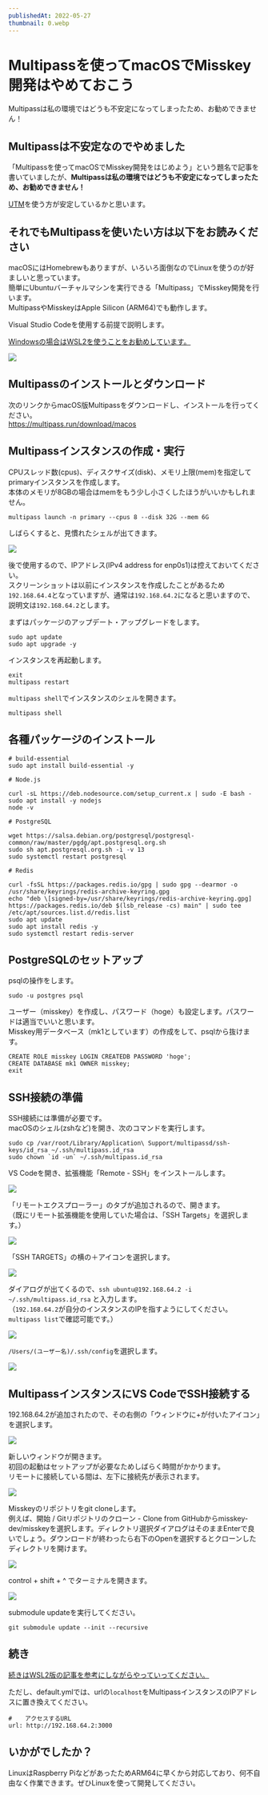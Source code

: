 ```yaml
---
publishedAt: 2022-05-27
thumbnail: 0.webp
---
```


# Multipassを使ってmacOSでMisskey開発はやめておこう
Multipassは私の環境ではどうも不安定になってしまったため、お勧めできません！

## Multipassは不安定なのでやめました
「Multipassを使ってmacOSでMisskey開発をはじめよう」という題名で記事を書いていましたが、**Multipassは私の環境ではどうも不安定になってしまったため、お勧めできません！**

[UTM](https://mac.getutm.app/)を使う方が安定しているかと思います。

## それでもMultipassを使いたい方は以下をお読みください
macOSにはHomebrewもありますが、いろいろ面倒なのでLinuxを使うのが好ましいと思っています。\
簡単にUbuntuバーチャルマシンを実行できる「Multipass」でMisskey開発を行います。\
MultipassやMisskeyはApple Silicon (ARM64)でも動作します。

Visual Studio Codeを使用する前提で説明します。

[Windowsの場合はWSL2を使うことをお勧めしています。](https://hide.ac/articles/t6Gdoxdfh)

![](0.webp)

## Multipassのインストールとダウンロード

次のリンクからmacOS版Multipassをダウンロードし、インストールを行ってください。\
<https://multipass.run/download/macos>

## Multipassインスタンスの作成・実行

CPUスレッド数(cpus)、ディスクサイズ(disk)、メモリ上限(mem)を指定してprimaryインスタンスを作成します。\
本体のメモリが8GBの場合はmemをもう少し小さくしたほうがいいかもしれません。

    multipass launch -n primary --cpus 8 --disk 32G --mem 6G

しばらくすると、見慣れたシェルが出てきます。

![](1.webp)

後で使用するので、IPアドレス(IPv4 address for enp0s1)は控えておいてください。\
スクリーンショットは以前にインスタンスを作成したことがあるため`192.168.64.4`となっていますが、通常は`192.168.64.2`になると思いますので、説明文は`192.168.64.2`とします。

まずはパッケージのアップデート・アップグレードをします。

    sudo apt update
    sudo apt upgrade -y

インスタンスを再起動します。

    exit
    multipass restart

`multipass shell`でインスタンスのシェルを開きます。

    multipass shell

## 各種パッケージのインストール

    # build-essential
    sudo apt install build-essential -y

    # Node.js

    curl -sL https://deb.nodesource.com/setup_current.x | sudo -E bash -
    sudo apt install -y nodejs
    node -v

    # PostgreSQL

    wget https://salsa.debian.org/postgresql/postgresql-common/raw/master/pgdg/apt.postgresql.org.sh
    sudo sh apt.postgresql.org.sh -i -v 13
    sudo systemctl restart postgresql

    # Redis

    curl -fsSL https://packages.redis.io/gpg | sudo gpg --dearmor -o /usr/share/keyrings/redis-archive-keyring.gpg
    echo "deb \[signed-by=/usr/share/keyrings/redis-archive-keyring.gpg] https://packages.redis.io/deb $(lsb_release -cs) main" | sudo tee /etc/apt/sources.list.d/redis.list
    sudo apt update
    sudo apt install redis -y
    sudo systemctl restart redis-server

## PostgreSQLのセットアップ

psqlの操作をします。

    sudo -u postgres psql

ユーザー（misskey）を作成し、パスワード（hoge）も設定します。パスワードは適当でいいと思います。\
Misskey用データベース（mk1としています）の作成をして、psqlから抜けます。

    CREATE ROLE misskey LOGIN CREATEDB PASSWORD 'hoge';
    CREATE DATABASE mk1 OWNER misskey;
    exit

## SSH接続の準備

SSH接続には準備が必要です。\
macOSのシェル(zshなど)を開き、次のコマンドを実行します。

    sudo cp /var/root/Library/Application\ Support/multipassd/ssh-keys/id_rsa ~/.ssh/multipass.id_rsa
    sudo chown `id -un` ~/.ssh/multipass.id_rsa

VS Codeを開き、拡張機能「Remote - SSH」をインストールします。

![](2.webp)

「リモートエクスプローラー」のタブが追加されるので、開きます。\
（既にリモート拡張機能を使用していた場合は、「SSH Targets」を選択します。）

![](3.webp)

「SSH TARGETS」の横の＋アイコンを選択します。

![](4.webp)

ダイアログが出てくるので、`ssh ubuntu@192.168.64.2 -i ~/.ssh/multipass.id_rsa` と入力します。\
（`192.168.64.2`が自分のインスタンスのIPを指すようにしてください。`multipass list`で確認可能です。）

![](5.webp)

`/Users/(ユーザー名)/.ssh/config`を選択します。

![](6.webp)

## MultipassインスタンスにVS CodeでSSH接続する

192.168.64.2が追加されたので、その右側の「ウィンドウに+が付いたアイコン」を選択します。

![](7.webp)

新しいウィンドウが開きます。\
初回の起動はセットアップが必要なためしばらく時間がかかります。\
リモートに接続している間は、左下に接続先が表示されます。

![](8.webp)

Misskeyのリポジトリをgit cloneします。\
例えば、開始 / Gitリポジトリのクローン - Clone from GitHubからmisskey-dev/misskeyを選択します。ディレクトリ選択ダイアログはそのままEnterで良いでしょう。ダウンロードが終わったら右下のOpenを選択するとクローンしたディレクトリを開けます。

![](9.webp)

control + shift + ^ でターミナルを開きます。

[![](10.webp)](https://hide.ac/articles/t6Gdoxdfh#title-18)

submodule updateを実行してください。

    git submodule update --init --recursive

## 続き

[続きはWSL2版の記事を参考にしながらやっていってください。](https://hide.ac/articles/t6Gdoxdfh#title-18)

ただし、default.ymlでは、urlの`localhost`をMultipassインスタンスのIPアドレスに置き換えてください。

    # 　 アクセスするURL
    url: http://192.168.64.2:3000

## いかがでしたか？

LinuxはRaspberry PiなどがあったためARM64に早くから対応しており、何不自由なく作業できます。ぜひLinuxを使って開発してください。
